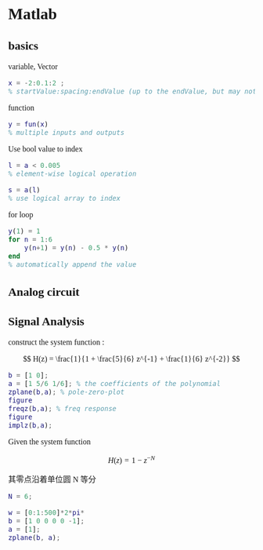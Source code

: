 <font face="Apple Symbol" size="3.5">

# Matlab

## basics

variable, Vector

```matlab
x = -2:0.1:2 ;
% startValue:spacing:endValue (up to the endValue, but may not include)
```

function

```matlab
y = fun(x)
% multiple inputs and outputs
```

Use bool value to index

```matlab
l = a < 0.005
% element-wise logical operation

s = a(l)
% use logical array to index
```

for loop

```matlab
y(1) = 1
for n = 1:6
    y(n+1) = y(n) - 0.5 * y(n)
end
% automatically append the value
```

## Analog circuit

## Signal Analysis

construct the system function :

$$
H(z) = \frac{1}{1 + \frac{5}{6} z^{-1} + \frac{1}{6} z^{-2}}
$$

```matlab
b = [1 0];
a = [1 5/6 1/6]; % the coefficients of the polynomial
zplane(b,a); % pole-zero-plot
figure
freqz(b,a); % freq response
figure
implz(b,a);
```

Given the system function

$$
H(z) = 1 - z^{-N}
$$

其零点沿着单位圆 N 等分

```matlab
N = 6;

w = [0:1:500]*2*pi*
b = [1 0 0 0 0 -1];
a = [1];
zplane(b, a);
```

</font>
